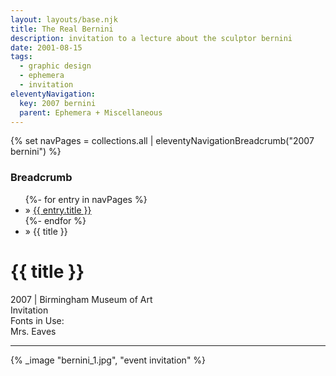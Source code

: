 ```yaml
---
layout: layouts/base.njk
title: The Real Bernini
description: invitation to a lecture about the sculptor bernini
date: 2001-08-15
tags:
  - graphic design
  - ephemera
  - invitation
eleventyNavigation:
  key: 2007 bernini
  parent: Ephemera + Miscellaneous
---
```

{% set navPages = collections.all | eleventyNavigationBreadcrumb("2007 bernini") %}
<div class="breadcrumb">
    <h3 class="visually-hidden">Breadcrumb</h3>
	<ul class="nav">
            {%- for entry in navPages %}
		<li class="nav-item"{% if entry.url == page.url %} class="active-breadcrumb"{% endif %}> » <a href="{{ entry.url }}">{{ entry.title }}</a></li>
  	    	{%- endfor %}
	    <li class="nav-item"><active-breadcrumb>» {{ title }}</active-breadcrumb></li>
	</ul>
</div>
<div class="container">
	<div class="row"></div>
	<div class="row">
		<div class="col-4 col-4-md col-4-lg">
			<h1>{{ title }}</h1>
			<figcaption>2007 | Birmingham Museum of Art</figcaption>
			<figcaption>Invitation</figcaption>
			<figcaption>Fonts in Use:</br>Mrs. Eaves</figcaption>
            <hr>
		</div>
        <div class="col-8 col-8-md col-8-lg">
			{% _image "bernini_1.jpg", "event invitation" %}
		</div>
	</div>
</div>